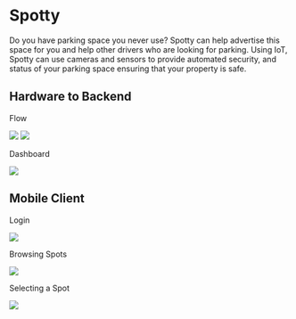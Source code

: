 # Spotty

Do you have parking space you never use? Spotty can help advertise this space for you and help other drivers who are looking for parking. Using IoT, Spotty can use cameras and sensors to provide automated security, and status of your parking space ensuring that your property is safe.

## Hardware to Backend

Flow

<img src="https://raw.githubusercontent.com/nickwu241/spotty/master/demo/raspberry-pi-flow.png" />
<img src="https://raw.githubusercontent.com/nickwu241/spotty/master/demo/orange-pi-flow.png" />

Dashboard

<img src="https://raw.githubusercontent.com/nickwu241/spotty/master/demo/raspberry-pi-dashboard.png" />

## Mobile Client

Login

<img src="https://raw.githubusercontent.com/nickwu241/spotty/master/demo/mobile-login.png" />

Browsing Spots

<img src="https://raw.githubusercontent.com/nickwu241/spotty/master/demo/mobile-browse.png" />

Selecting a Spot

<img src="https://raw.githubusercontent.com/nickwu241/spotty/master/demo/mobile-select.png" />

